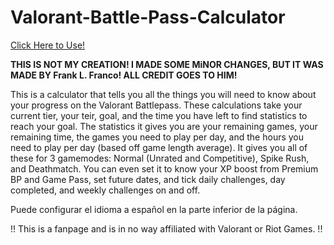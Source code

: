 # Valorant-Battle-Pass-Calculator
[Click Here to Use!](https://crystalhollows.github.io/Valorant-Battle-Pass-Calculator/)

**THIS IS NOT MY CREATION! I MADE SOME MiNOR CHANGES, BUT IT WAS MADE BY Frank L. Franco! ALL CREDIT GOES TO HIM!**

This is a calculator that tells you all the things you will need to know about your progress on the Valorant Battlepass. These calculations take your current tier, your teir, goal, and the time you have left to find statistics to reach your goal. The statistics it gives you are your remaining games, your remaining time, the games you need to play per day, and the hours you need to play per day (based off game length average). It gives you all of these for 3 gamemodes: Normal (Unrated and Competitive), Spike Rush, and Deathmatch. You can even set it to know your XP boost from Premium BP and Game Pass, set future dates, and tick daily challenges, day completed, and weekly challenges on and off. 

Puede configurar el idioma a español en la parte inferior de la página.

!! This is a fanpage and is in no way affiliated with Valorant or Riot Games. !!
